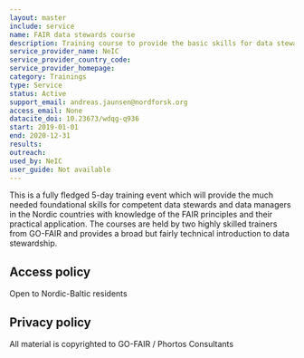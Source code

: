 ```yaml
---
layout: master
include: service
name: FAIR data stewards course
description: Training course to provide the basic skills for data stewards to the requirements to enable FAIR data for reuse of research outputs.
service_provider_name: NeIC
service_provider_country_code: 
service_provider_homepage: 
category: Trainings
type: Service
status: Active
support_email: andreas.jaunsen@nordforsk.org
access_email: None
datacite_doi: 10.23673/wdqg-q936
start: 2019-01-01
end: 2020-12-31
results:
outreach:
used_by: NeIC
user_guide: Not available
---
```

This is a fully fledged 5-day training event which will provide the much needed foundational skills for competent data stewards and data managers in the Nordic countries with knowledge of the FAIR principles and their practical application. The courses are held by two highly skilled trainers from GO-FAIR and provides a broad but fairly technical introduction to data stewardship.

## Access policy
Open to Nordic-Baltic residents

## Privacy policy
All material is copyrighted to GO-FAIR / Phortos Consultants
